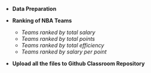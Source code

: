 * **Data Preparation**
* **Ranking of NBA Teams**
    + _Teams ranked by total salary_
    + _Teams ranked by total points_
    + _Teams ranked by total efficiency_
    + _Teams ranked by salary per point_
  
* **Upload all the files to Github Classroom Repository**